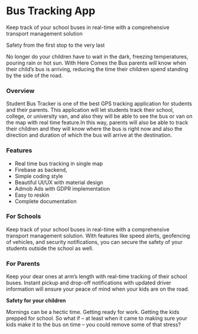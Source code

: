 # Bus Tracking App

Keep track of your school buses in real-time with a comprehensive transport management solution

Safety from the first stop to the very last

No longer do your children have to wait in the dark, freezing temperatures, pouring rain or hot sun. With Here Comes the Bus parents will know when their child’s bus is arriving, reducing the time their children spend standing by the side of the road.

### Overview

Student Bus Tracker is one of the best GPS tracking application for students and their parents. This application will let students track their school, college, or university van, and also they will be able to see the bus or van on the map with real time feature.In this way, parents will also be able to track their children and they will know where the bus is right now and also the direction and duration of which the bus will arrive at the destination.


### Features

- Real time bus tracking in single map
- Firebase as backend,
- Simple coding style
- Beautiful UI/UX with material design
- Admob Ads with GDPR implementation
- Easy to reskin
- Complete documentation


### For Schools

Keep track of your school buses in real-time with a comprehensive transport management solution. With features like speed alerts, geofencing of vehicles, and security notifications, you can secure the safety of your students outside the school as well.


### For Parents

Keep your dear ones at arm’s length with real-time tracking of their school buses. Instant pickup and drop-off notifications with updated driver information will ensure your peace of mind when your kids are on the road.

<B>Safety for your children</B>

Mornings can be a hectic time. Getting ready for work. Getting the kids prepped for school. So what if – at least when it came to making sure your kids make it to the bus on time – you could remove some of that stress?
